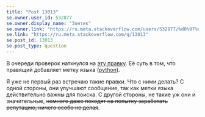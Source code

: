 ```yaml
---
title: "Post 13013"
se.owner.user_id: 532877
se.owner.display_name: "Зонтик"
se.owner.link: "https://ru.meta.stackoverflow.com/users/532877/%d0%97%d0%be%d0%bd%d1%82%d0%b8%d0%ba"
se.link: "https://ru.meta.stackoverflow.com/q/13013"
se.post_id: 13013
se.post_type: question
---
```

<p>В очереди проверок наткнулся на <a href="https://ru.stackoverflow.com/review/suggested-edits/879036">эту правку</a>. Её суть в том, что правящий добавляет метку языка (<a href="https://ru.stackoverflow.com/questions/tagged/python" class="post-tag" title="показать вопросы с меткой [python]" aria-label="показать вопросы с меткой [python]" rel="tag" aria-labelledby="tag-python-tooltip-container">python</a>).</p>
<p>Я уже не первый раз встречаю такие правки. Что с ними делать? С одной стороны, они улучшают сообщение, так как метки языка действительно важны для поиска. С другой стороны, не такие уж они и значительные, <s>немного даже походят на попытку заработать репутацию, ничего особо не делая</s>.</p>
